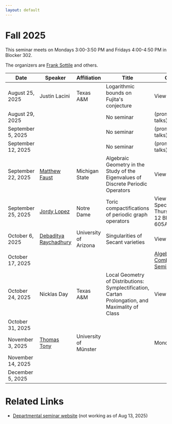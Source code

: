 ```yaml
---
layout: default
---
```


<script>
  window.MathJax = {
    tex: {
      inlineMath: [['$', '$'], ['\\(', '\\)']],
      displayMath: [['$$', '$$'], ['\\[', '\\]']]
    },
    svg: { fontCache: 'global' }
  };
</script>
<script src="https://cdn.jsdelivr.net/npm/mathjax@3/es5/tex-svg.js" async></script>


# Fall 2025

This seminar meets on Mondays 3:00-3:50 PM and Fridays 4:00-4:50 PM in Blocker 302.

The organizers are [Frank Sottile](https://franksottile.github.io/) and others.


| Date         | Speaker | Affiliation| Title | Other |
|--------------|---------|------------|-------|-------|
| August 25, 2025   |  Justin Lacini  | Texas A&M  | Logarithmic bounds on Fujita's conjecture | <span class="abstract-link" onclick="showAbstract('Lacini')">View Abstract</span>  |
| August 29, 2025   |      |   | No seminar  |  (promotion talks)  |
| September 5, 2025 |      |   | No seminar  | (promotion talks)    |
| September 12, 2025|      |   | No seminar | (promotion talks)    |
| September 22, 2025| [Matthew Faust](https://mattfaust.github.io/) | Michigan State |  Algebraic Geometry in the Study of the Eigenvalues of Discrete Periodic Operators|   <span class="abstract-link" onclick="showAbstract('Faust')">View Abstract</span>   |
| September 25, 2025| [Jordy Lopez](https://jordylopez27.github.io/)   | Notre Dame    |  Toric compactifications of periodic graph operators | <span class="abstract-link" onclick="showAbstract('Lopez')">View Abstract</span>  Special time, Thursday 11-12 Bloc 605AX  |
| October 6, 2025   | [Debaditya Raychadhury](https://rcdeba.github.io/) | University of Arizona  |   Singularities of Secant varieties   |   <span class="abstract-link" onclick="showAbstract('Raychadhury')">View Abstract</span>    |
| October 17, 2025 |      |   |       | [Algebra and Combinatorics Seminar](https://tamu-seminar.github.io/alg-comb/)   |
| October 24, 2025  | Nicklas Day   | Texas A&M  | Local Geometry of Distributions: Symplectification, Cartan Prolongation, and Maximality of Class  |  <span class="abstract-link" onclick="showAbstract('Day')">View Abstract</span>   |
| October 31, 2025  |      |   |      |       |
| November 3, 2025  | [Thomas Tony](https://ttony.eu/)   | University of M&uuml;nster  |       | Monday      |
| November 14, 2025 |      |   |       |       |
| December 5, 2025  |      |   |       |       |


# Related Links

- [Departmental seminar website]() (not working as of Aug 13, 2025)







<!-- Abstract content -->

<div id="Lacini" style="display:none;">
A longstanding conjecture of T. Fujita asserts that if $X$ is
a smooth complex projective variety of dimension $n$ and if $L$ is an
ample line bundle, then $K_X+mL$ is basepoint free for $m\geq n+1$. The
conjecture is known up to dimension five by work of Reider, Ein,
Lazarsfeld, Kawamata, Ye and Zhu. In higher dimensions, breakthrough
work of Angehrn, Siu, Helmke and others showed that the conjecture
holds if $m$ is larger than a quadratic function in $n$. We show that for
$n\geq 2$ the conjecture holds for $m$ larger than $n(\log\log(n)+3)$. This is
joint work with L. Ghidelli.
</div>



<!-- Abstract content -->

<div id="Faust" style="display:none;">
 Given a periodic graph $G$, we consider a class of discrete periodic operators given by the sum of a weighted adjacency
 operator and a potential. We wish to study the spectrum of this operator acting on the Hilbert space of square-summable
 functions on the vertices of $G$. By Floquet theory, the spectrum can be realized as the projection of a finite number of
 band functions. If one of these band functions is constant, the operator is said to have a flat band, corresponding to
 eigenvalues of infinite multiplicity. In this talk, we will introduce the relevant background and discuss recent results
 that demonstrate that, generically, discrete periodic operators do not exhibit flat bands. This is based on joint work
 with Wencai Liu.
</div>



<!-- Abstract content -->

<div id="Lopez" style="display:none;">
A periodic graph operator is a weighted Laplacian plus potential acting on functions on
the vertices of a periodic graph. It is well-known that the spectrum of a periodic graph
operator is the projection of an affine algebraic variety known as the Bloch
variety. Motivated by Bättig, we compactify the Bloch variety of a periodic graph operator
inside the normal toric variety associated to its Newton polytope. For a family of
periodic graphs, we extend this operator to such toric variety by expressing the
compactification as the support of a kernel sheaf. We outline a few spectral-theoretic
consequences of this compactification. This is joint work with Matthew Faust (MSU),
Stephen Shipman (LSU), and Frank Sottile.
</div>


<!-- Abstract content -->

<div id="Raychadhury" style="display:none;">
 Secant varieties are classical objects in algebraic
geometry. Given a smooth projective variety inside a projective space,
its secant variety is by definition the closure of the union of secant
lines. It is almost always singular and sits inside the same
projective space by its construction. In this talk, we will discuss
the singularities of secant varieties when the embedding is
sufficiently positive. In particular, we will study the Du Bois
complex of secant varieties and will also discuss about its local
cohomology modules. The results are obtained in various collaborations
with Q. Chen, B. Dirks, S. Olano and L. Song.
</div>


<!-- Abstract content -->

<div id="Day" style="display:none;">
 In 1970, N. Tanaka gave a method for assigning a canonical frame to distribution with constant Tanaka symbol.
 In 2009, B. Doubrov and I. Zelenko utilized a symplectification procedure to obtain a canonical frame for distributions independent of their
Tanaka symbol, but an additional condition called maximality of class was required of the
distribution. In a work with I. Zelenko, we recently proved that all rank 2 distributions
with 5-dimensional cube are of maximal class at a generic point; this allowed us to assign
a canonical frame at a generic point to every rank 2 distribution which is not Goursat. In
the rank 2 case, I will give an interpretation of the symplectification procedure in terms of
a classical construction called Cartan prolongation. Time permitting, I will also sketch what
is known about a collection of fundamental invariants called harmonic invariants in the case
of rank 2 distributions in dimensions 6 and 7 along with differential relations called syzygies
satisfied by these invariants.<br>

In contrast to the rank 2 case, we found examples of rank 3 distributions with 6-dimensional
square which are not of maximal class. In particular, I will present a (3, 8) distribution
of nonmaximal class with 29-dimensional symmetry containing a semi-direct sum of the
exceptional Lie group G_2 with a copy of its adjoint module.
</div>


<!-- Code that makes the pop-up windows -->

<style>
/* Modal background */
#abstract-modal-overlay {
  position: fixed;
  top: 0;
  left: 0;
  width: 100%;
  height: 100%;
  background: rgba(0,0,0,0.5);
  display: none;
  z-index: 1000;
}

/* Modal box */
#abstract-modal {
  background: white;
  width: 80%;
  max-width: 700px;
  margin: 5% auto;
  padding: 20px;
  border-radius: 8px;
  position: relative;
  overflow-y: auto;
  max-height: 90vh;
  font-family: Arial, sans-serif;
}

/* Close button */
#abstract-modal-close {
  position: absolute;
  top: 10px;
  right: 15px;
  font-size: 20px;
  cursor: pointer;
}
</style>

<!-- Modal structure -->
<div id="abstract-modal-overlay" onclick="closeAbstractModal(event)">
  <div id="abstract-modal" onclick="event.stopPropagation()">
    <span id="abstract-modal-close" onclick="closeAbstractModal()">&times;</span>
    <h2>Abstract</h2>
    <div id="abstract-modal-content"></div>
  </div>
</div>

<script>
function showAbstract(id) {
  const content = document.getElementById(id).innerHTML;
  document.getElementById('abstract-modal-content').innerHTML = content;
  document.getElementById('abstract-modal-overlay').style.display = 'block';
}

function closeAbstractModal(event) {
  if (!event || event.target.id === 'abstract-modal-overlay' || event.target.id === 'abstract-modal-close') {
    document.getElementById('abstract-modal-overlay').style.display = 'none';
  }
}
</script>
